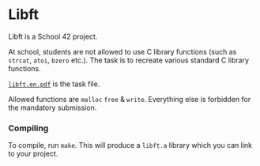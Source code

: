 # Libft
Libft is a School 42 project.

At school, students are not allowed to use C library functions (such as `strcat`, `atoi`, `bzero` etc.). The task is to recreate various standard C library functions.

[`libft.en.pdf`](/libft.en.pdf) is the task file.

Allowed functions are `malloc` `free` & `write`. Everything else is forbidden for the mandatory submission.

### Compiling
To compile, run `make`. This will produce a `libft.a` library which you can link to your project.
